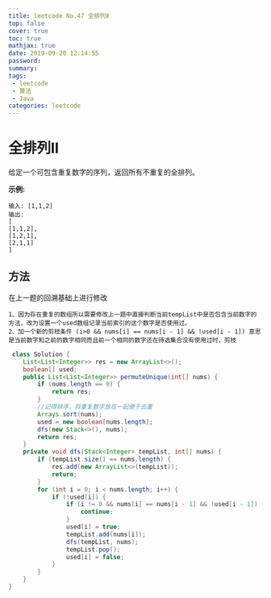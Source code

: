 ```yaml
---
title: leetcode No.47 全排列Ⅱ
top: false
cover: true
toc: true
mathjax: true
date: 2019-09-20 12:14:55
password:
summary:
tags:
 - leetcode
 - 算法
 - Java
categories: leetcode
---
```


# 全排列Ⅱ

给定一个可包含重复数字的序列，返回所有不重复的全排列。

**示例:**

    输入: [1,1,2]
    输出:
    [
    [1,1,2],
    [1,2,1],
    [2,1,1]
    ]

## 方法

在上一题的回溯基础上进行修改

    1、因为存在重复的数组所以需要修改上一题中直接判断当前tempList中是否包含当前数字的方法，改为设置一个used数组记录当前索引的这个数字是否使用过。
    2、加一个新的剪枝条件 (i>0 && nums[i] == nums[i - 1] && !used[i - 1]) 意思是当前数字和之前的数字相同而且前一个相同的数字还在待选集合没有使用过时，剪枝

```java
 class Solution {
    List<List<Integer>> res = new ArrayList<>();
    boolean[] used;
    public List<List<Integer>> permuteUnique(int[] nums) {
        if (nums.length == 0) {
            return res;
        }
        //记得排序，将重复数字放在一起便于去重
        Arrays.sort(nums);
        used = new boolean[nums.length];
        dfs(new Stack<>(), nums);
        return res;
    }
    private void dfs(Stack<Integer> tempList, int[] nums) {
        if (tempList.size() == nums.length) {
            res.add(new ArrayList<>(tempList));
            return;
        }
        for (int i = 0; i < nums.length; i++) {
            if (!used[i]) {
                if (i != 0 && nums[i] == nums[i - 1] && !used[i - 1]) {
                    continue;
                }
                used[i] = true;
                tempList.add(nums[i]);
                dfs(tempList, nums);
                tempList.pop();
                used[i] = false;
            }
        }
    }
}
```
